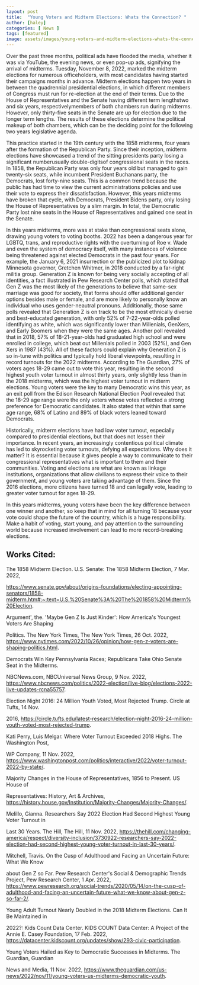 ```yaml
---
layout: post
title:  "Young Voters and Midterm Elections: Whats the Connection? "
author: [haley]
categories: [ News ]
tags: [featured]
image: assets/images/young-voters-and-midterm-elections-whats-the-connection-.png
---
```


Over the past three months, political ads have flooded the media, whether it was via YouTube, the evening news, or even pop-up ads, signifying the arrival of midterms. Tuesday, November 8, 2022, marked the midterm elections for numerous officeholders, with most candidates having started their campaigns months in advance. Midterm elections happen two years in between the quadrennial presidential elections, in which different members of Congress must run for re-election at the end of their terms. Due to the House of Representatives and the Senate having different term lengthstwo and six years, respectivelymembers of both chambers run during midterms. However, only thirty-five seats in the Senate are up for election due to the longer term lengths. The results of these elections determine the political makeup of both chambers, which can be the deciding point for the following two years legislative agenda.  

This practice started in the 19th century with the 1858 midterms, four years after the formation of the Republican Party. Since their inception, midterm elections have showcased a trend of the sitting presidents party losing a significant numberusually double-digitsof congressional seats in the races. In 1858, the Republican Party was only four years old but managed to gain twenty-six seats, while incumbent President Buchanans party, the Democrats, lost forty-nine seats. This is a common trend because the public has had time to view the current administrations policies and use their vote to express their dissatisfaction. However, this years midterms have broken that cycle, with Democrats, President Bidens party, only losing the House of Representatives by a slim margin. In total, the Democratic Party lost nine seats in the House of Representatives and gained one seat in the Senate.  

In this years midterms, more was at stake than congressional seats alone, drawing young voters to voting booths. 2022 has been a dangerous year for LGBTQ, trans, and reproductive rights with the overturning of Roe v. Wade and even the system of democracy itself, with many instances of violence being threatened against elected Democrats in the past four years. For example, the January 6, 2021 insurrection or the publicized plot to kidnap Minnesota governor, Gretchen Whitmer, in 2018 conducted by a far-right militia group. Generation Z is known for being very socially accepting of all identities, a fact illustrated in Pew Research Center polls, which stated that Gen Z was the most likely of the generations to believe that same-sex marriage was good for society, that forms should offer additional gender options besides male or female, and are more likely to personally know an individual who uses gender-neautral pronouns. Additionally, those same polls revealed that Generation Z is on track to be the most ethnically diverse and best-educated generation, with only 52% of 7-22-year-olds polled identifying as white, which was significantly lower than Millenials, GenXers, and Early Boomers when they were the same ages. Another poll revealed that in 2018, 57% of 18-21-year-olds had graduated high school and were enrolled in college, which beat out Millenials polled in 2003 (52%), and Gen Xers in 1987 (43%). All of these factors could explain why Generation Z is so in-tune with politics and typically hold liberal viewpoints, resulting in record turnouts for the 2022 midterms. According to The Guardian, 27% of voters ages 18-29 came out to vote this year, resulting in the second highest youth voter turnout in almost thirty years, only slightly less than in the 2018 midterms, which was the highest voter turnout in midterm elections. Young voters were the key to many Democratic wins this year, as an exit poll from the Edison Research National Election Pool revealed that the 18-29 age range were the only voters whose votes reflected a strong preference for Democratic candidates. It also stated that within that same age range, 68% of Latino and 89% of black voters leaned toward Democrats.

Historically, midterm elections have had low voter turnout, especially compared to presidential elections, but that does not lessen their importance. In recent years, an increasingly contentious political climate has led to skyrocketing voter turnouts, defying all expectations. Why does it matter? It is essential because it gives people a way to communicate to their congressional representatives what is important to them and their communities. Voting and elections are what are known as linkage institutions, organizations that allow civilians to express their voice to their government, and young voters are taking advantage of them. Since the 2016 elections, more citizens have turned 18 and can legally vote, leading to greater voter turnout for ages 18-29.  

In this years midterms, young voters have been the key difference between one winner and another, so keep that in mind for all turning 18 because your vote could shape the future of the country, which is a huge responsibility. Make a habit of voting, start young, and pay attention to the surrounding world because increased involvement can lead to more record-breaking elections. 

## Works Cited:

The 1858 Midterm Election. U.S. Senate: The 1858 Midterm Election, 7 Mar. 2022, 

https://www.senate.gov/about/origins-foundations/electing-appointing-senators/1858-midterm.htm#:~:text=U.S.%20Senate%3A%20The%201858%20Midterm%20Election. 

Argument', the. 'Maybe Gen Z Is Just Kinder': How America's Youngest Voters Are Shaping 

Politics. The New York Times, The New York Times, 26 Oct. 2022, https://www.nytimes.com/2022/10/26/opinion/how-gen-z-voters-are-shaping-politics.html. 

Democrats Win Key Pennsylvania Races; Republicans Take Ohio Senate Seat in the Midterms. 

NBCNews.com, NBCUniversal News Group, 9 Nov. 2022, https://www.nbcnews.com/politics/2022-election/live-blog/elections-2022-live-updates-rcna55757. 

Election Night 2016: 24 Million Youth Voted, Most Rejected Trump. Circle at Tufts, 14 Nov. 

2016, https://circle.tufts.edu/latest-research/election-night-2016-24-million-youth-voted-most-rejected-trump. 

Kati Perry, Luis Melgar. Where Voter Turnout Exceeded 2018 Highs. The Washington Post, 

WP Company, 11 Nov. 2022, https://www.washingtonpost.com/politics/interactive/2022/voter-turnout-2022-by-state/. 

Majority Changes in the House of Representatives, 1856 to Present. US House of 

Representatives: History, Art & Archives, https://history.house.gov/Institution/Majority-Changes/Majority-Changes/. 

Melillo, Gianna. Researchers Say 2022 Election Had Second Highest Young Voter Turnout in 

Last 30 Years. The Hill, The Hill, 11 Nov. 2022, https://thehill.com/changing-america/respect/diversity-inclusion/3730922-researchers-say-2022-election-had-second-highest-young-voter-turnout-in-last-30-years/. 

Mitchell, Travis. On the Cusp of Adulthood and Facing an Uncertain Future: What We Know 

about Gen Z so Far. Pew Research Center's Social & Demographic Trends Project, Pew Research Center, 1 Apr. 2022, https://www.pewresearch.org/social-trends/2020/05/14/on-the-cusp-of-adulthood-and-facing-an-uncertain-future-what-we-know-about-gen-z-so-far-2/. 

Young Adult Turnout Nearly Doubled in the 2018 Midterm Elections. Can It Be Maintained in 

2022?: Kids Count Data Center. KIDS COUNT Data Center: A Project of the Annie E. Casey Foundation, 17 Feb. 2022, https://datacenter.kidscount.org/updates/show/293-civic-participation. 

Young Voters Hailed as Key to Democratic Successes in Midterms. The Guardian, Guardian 

News and Media, 11 Nov. 2022, https://www.theguardian.com/us-news/2022/nov/11/young-voters-us-midterms-democratic-youth. 


